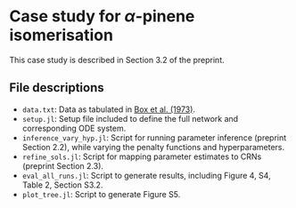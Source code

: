 # Case study for $\alpha$-pinene isomerisation

This case study is described in Section 3.2 of the preprint.

## File descriptions

- `data.txt`: Data as tabulated in [Box et al. (1973)](https://doi.org/10.1080/00401706.1973.10489009).
- `setup.jl`: Setup file included to define the full network and corresponding ODE system.
- `inference_vary_hyp.jl`: Script for running parameter inference (preprint Section 2.2), while varying the penalty functions and hyperparameters.
- `refine_sols.jl`: Script for mapping parameter estimates to CRNs (preprint Section 2.3).
- `eval_all_runs.jl`: Script to generate results, including Figure 4, S4, Table 2, Section S3.2.
- `plot_tree.jl`: Script to generate Figure S5.